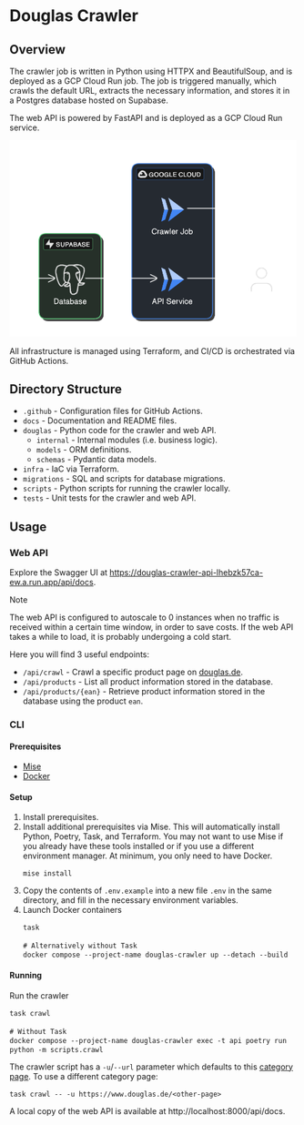 # Douglas Crawler

## Overview

The crawler job is written in Python using HTTPX and BeautifulSoup, and is deployed as a GCP Cloud Run job. The job is
triggered manually, which crawls the default URL, extracts the necessary information, and stores it in a Postgres
database hosted on Supabase.

The web API is powered by FastAPI and is deployed as a GCP Cloud Run service.

![Architecture](./images/architecture.png)

All infrastructure is managed using Terraform, and CI/CD is orchestrated via GitHub Actions.

## Directory Structure

- `.github` - Configuration files for GitHub Actions.
- `docs` - Documentation and README files.
- `douglas` - Python code for the crawler and web API.
  - `internal` - Internal modules (i.e. business logic).
  - `models` - ORM definitions.
  - `schemas` - Pydantic data models.
- `infra` - IaC via Terraform.
- `migrations` - SQL and scripts for database migrations.
- `scripts` - Python scripts for running the crawler locally.
- `tests` - Unit tests for the crawler and web API.

## Usage

### Web API

Explore the Swagger UI at https://douglas-crawler-api-lhebzk57ca-ew.a.run.app/api/docs.

> [!NOTE]
> The web API is configured to autoscale to 0 instances when no traffic is received within a certain
> time window, in order to save costs. If the web API takes a while to load, it is probably undergoing
> a cold start.

Here you will find 3 useful endpoints:

- `/api/crawl` - Crawl a specific product page on [douglas.de](https://www.douglas.de).
- `/api/products` - List all product information stored in the database.
- `/api/products/{ean}` - Retrieve product information stored in the database using the product `ean`.

### CLI

#### Prerequisites

- [Mise](https://mise.jdx.dev)
- [Docker](https://www.docker.com)

#### Setup

1. Install prerequisites.
2. Install additional prerequisites via Mise. This will automatically install Python, Poetry, Task, and Terraform. You
   may not want to use Mise if you already have these tools installed or if you use a different environment manager. At
   minimum, you only need to have Docker.
    ```shell
    mise install
    ```
3. Copy the contents of `.env.example` into a new file `.env` in the same directory, and fill in the necessary
   environment variables.
4. Launch Docker containers
    ```shell
    task

    # Alternatively without Task
    docker compose --project-name douglas-crawler up --detach --build
    ```

#### Running

Run the crawler

```shell
task crawl

# Without Task
docker compose --project-name douglas-crawler exec -t api poetry run python -m scripts.crawl
```

The crawler script has a `-u`/`--url` parameter which defaults to
this [category page](https://www.douglas.de/de/c/gesicht/gesichtsmasken/feuchtigkeitsmasken/120308). To use a different
category page:

```shell
task crawl -- -u https://www.douglas.de/<other-page>
```

A local copy of the web API is available at http://localhost:8000/api/docs.
